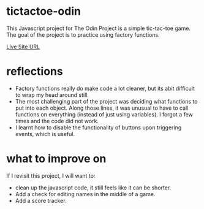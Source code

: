 # tictactoe-odin

This Javascript project for The Odin Project is a simple tic-tac-toe game. The goal of the project
is to practice using factory functions.

[Live Site URL](https://frosty-flake.github.io/tictactoe-odin/)

# reflections

- Factory functions really do make code a lot cleaner, but its abit difficult to wrap my head around still.
- The most challenging part of the project was deciding what functions to put into each object. Along those lines,
  it was unusual to have to call functions on everything (instead of just using variables). I forgot a few times
  and the code did not work.
- I learnt how to disable the functionality of buttons upon triggering events, which is useful.

# what to improve on

If I revisit this project, I will want to:
- clean up the javascript code, it still feels like it can be shorter.
- Add a check for editing names in the middle of a game.
- Add a score tracker.
